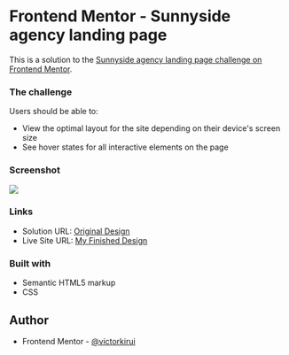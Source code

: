 # Frontend Mentor - Sunnyside agency landing page

This is a solution to the [Sunnyside agency landing page challenge on Frontend Mentor](https://www.frontendmentor.io/challenges/sunnyside-agency-landing-page-7yVs3B6ef). 


### The challenge

Users should be able to:

- View the optimal layout for the site depending on their device's screen size
- See hover states for all interactive elements on the page

### Screenshot

![](./screenshot.jpg)


### Links

- Solution URL: [Original Design](https://www.frontendmentor.io/challenges/sunnyside-agency-landing-page-7yVs3B6ef)
- Live Site URL: [My Finished Design](https://your-live-site-url.com)

### Built with

- Semantic HTML5 markup
- CSS

## Author

- Frontend Mentor - [@victorkirui](https://www.frontendmentor.io/profile/victorkirui)


